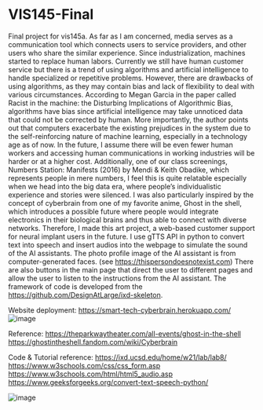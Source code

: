 # VIS145-Final
Final project for vis145a.
As far as I am concerned, media serves as a communication tool which connects users to service providers, and other users who share the similar experience. Since industrialization, machines started to replace human labors. Currently we still have human customer service but there is a trend of using algorithms and artificial intelligence to handle specialized or repetitive problems. However, there are drawbacks of using algorithms, as they may contain bias and lack of flexibility to deal with various circumstances. According to Megan Garcia in the paper called Racist in the machine: the Disturbing Implications of Algorithmic Bias, algorithms have bias since artificial intelligence may take unnoticed data that could not be corrected by human. 
More importantly, the author points out that computers exacerbate the existing prejudices in the system due to the self-reinforcing nature of machine learning, especially in a technology age as of now. In the future, I assume there will be even fewer human workers and accessing human communications in working industries will be harder or at a higher cost. Additionally, one of our class screenings, Numbers Station: Manifests (2016) by Mendi & Keith Obadike, which represents people in mere numbers, I feel this is quite relatable especially when we head into the big data era, where people’s individualistic experience and stories were silenced.
I was also particularly inspired by the concept of cyberbrain from one of my favorite anime, Ghost in the shell, which introduces a possible future where people would integrate electronics in their biological brains and thus able to connect with diverse networks. Therefore, I made this art project, a web-based customer support for neural implant users in the future. I use gTTS API in python to convert text into speech and insert audios into the webpage to simulate the sound of the AI assistants. The photo profile image of the AI assistant is from computer-generated faces. (see https://thispersondoesnotexist.com) There are also buttons in the main page that direct the user to different pages and allow the user to listen to the instructions from the AI assistant. The framework of code is developed from the https://github.com/DesignAtLarge/ixd-skeleton. 

Website deployment:
https://smart-tech-cyberbrain.herokuapp.com/
![image](https://user-images.githubusercontent.com/60211694/110601616-fcd70100-8139-11eb-88bf-b213a27f7684.png)


Reference:
https://theparkwaytheater.com/all-events/ghost-in-the-shell
https://ghostintheshell.fandom.com/wiki/Cyberbrain

Code & Tutorial reference:
https://ixd.ucsd.edu/home/w21/lab/lab8/
https://www.w3schools.com/css/css_form.asp
https://www.w3schools.com/html/html5_audio.asp
https://www.geeksforgeeks.org/convert-text-speech-python/




![image](https://user-images.githubusercontent.com/60211694/110600552-e8463900-8138-11eb-9965-29d8f4c6b887.png)
